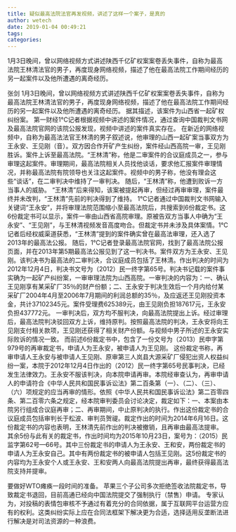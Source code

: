```yaml
---
title: 疑似最高法院法官再发视频，讲述了这样一个案子，是真的
author: wetech
date: 2019-01-04 00:49:21
tags: 
categories: 
---
```

1月3日晚间，曾以网络视频方式讲述陕西千亿矿权案案卷丢失事件，自称为最高法院王林清法官的男子，再度现身网络视频，描述了他在最高法院工作期间经历的另一起案件以及他所遭遇的离奇经历。
<!-- more -->
张剑
1月3日晚间，曾以网络视频方式讲述陕西千亿矿权案案卷丢失事件，自称为最高法院王林清法官的男子，再度现身网络视频，描述了他在最高法院工作期间经历的另一起案件以及他所遭遇的离奇经历。
据其描述，该案件为山西省一起矿权纠纷案。
第一财经1℃记者根据视频中讲述的案件情况，通过查询中国裁判文书网及最高法院官网的该院公报发现，视频中讲述的案件真实存在。
在新近的网络视频中，自称为最高法法官王林清的男子叙述说，他审理的山西一起矿案当事双方为王永安、王见刚（音）。双方因合作开矿产生纠纷，案件经山西高院一审，王见刚胜诉。案件上诉至最高法院。“王林清”称，他是二审案件的合议庭成员之一，参与审理这起案件。审理期间，最高法院相关人员找他谈话，要求他汇报案件审理情况，并称最高法院有院领导也关注这起案件。视频中的男子称，他没有理会这些“谈话”，在二审判决中维持了一审判决。
随后，“王林清”称，他遭到败诉一方当事人的威胁。
“王林清”后来得知，该案被提起再审，但经过再审审理，案件最终并未改判，“王林清”先前的判决得到了维持。
1℃记者通过中国裁判文书网输入关键词“王永安”，并将审理法院范围缩小至最高法院后，共搜索到6份裁定书。这6份裁定书可以显示，案件一审由山西省高院审理。原被告双方当事人中确为“王永安”、“王见刚”，与王林清视频发音高度吻合。但裁定书并未涉及具体案情。1℃记者后经权威渠道获悉，“王林清”提到的案件确实曾在最高法审理，还入选了2013年的最高法公报。
随后，1℃记者登录最高法院官网，找到了最高法院公报页面，并在2013年第5期最高法公报见到了这一判决书。案件双方为王永安、王见刚。该判决书为最高法的二审判决，合议庭成员包括了王林清。作出判决的时间为2012年12月4日，判决书文号为（2012）民一终字第65号。判决书记载的案件事实确为一起矿产纠纷案，一审审理法院为山西高院。一审判决的内容为：一、确认王见刚享有某采矿厂35％的财产份额；二、王永安于判决生效后一个月内给付某采矿厂2004年4月至2006年7月期间的利润总额的35％，及应返还王见刚投资本金，共计37102345元。案件受理费625389元，由王见刚负担187617元，王永安负担437772元。
一审判决后，双方均不服判决，向最高法院提出上诉。经过审理后，最高法院判决驳回双方上诉，维持原判。按照最高法院的判决，王永安将向王见刚支付相关款项，王见刚还获得了相关财产份额。与视频中男子所述的王永安实际败诉的情况一致。
而前述6份裁定书中，包含了一份文号为（2013）民申字第979号的再审裁定书，申请人为王永安，被申请人为王见刚。
这份裁定书称，再审申请人王永安与被申请人王见刚、原审第三人岚县大源采矿厂侵犯出资人权益纠纷一案，本院于2012年12月4日作出的（2012）民一终字第65号民事判决，已经发生法律效力。王永安不服该判决，向本院申请再审。本院经审查认为，再审申请人的申请符合《中华人民共和国民事诉讼法》第二百条第（一）、（二）、（三）、（六）项规定的应当再审的情形。依照《中华人民共和国民事诉讼法》第二百零四条、第二百零六条之规定，经本院审判委员会讨论决定，裁定如下：一、本案由本院另行组成合议庭再审；二、再审期间，中止原判决的执行。作出这份裁定书的合议庭成员包括审判长于松波、审判员贺禔。裁定作出的时间为2014年6月16日。这份裁定书的内容也表明，王林清先前作出的判决被撤销，且再审由最高法提审。
其余5份与此有关的裁定书，作出时间均为2015年10月23日，案号为：（2015）民监字第62号—66号。其中三份裁定书的申请人为王永安、王和安，两份裁定书的申请人为王永安自己。其中有两份裁定书的被申请人包括王见刚。这5份裁定书的内容均为王永安个人或王永安、王和安两人向最高法院提出再审，最终获得最高法院支持并提审。
 
 
要做好WTO瘫痪一段时间的准备。
苹果三个子公司多次拒绝签收法院裁定书，导致裁定书退回，目前高通已经向中国法院提交了强制执行（禁售）申请。
专家认为，对投稿的表情包审核不予通过有着充分的合同依据，属于互联网平台运营方应有的权利。这类纠纷实际上应在合同法框架下解决更为合适，选择适用反垄断法进行解决是对司法资源的一种浪费。
